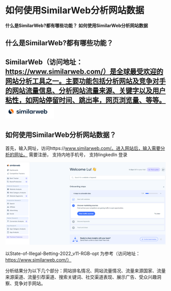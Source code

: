 # 如何使用SimilarWeb分析网站数据

**什么是SimilarWeb?都有哪些功能？**
**如何使用SimilarWeb分析网站数据**

## 什么是SimilarWeb?都有哪些功能？
SimilarWeb（访问地址：https://www.similarweb.com/）是全球最受欢迎的网站分析工具之一。主要功能包括分析网站及竞争对手的网站流量信息、分析网站流量来源、关键字以及用户粘性，如网站停留时间、跳出率，网页浏览量、等等。
![](./SimilarWeb/similarWebLogo.png)
---
## 如何使用SimilarWeb分析网站数据？
首先，输入网址，访问https://www.similarweb.com/。进入网站后，输入需要分析的网址。
需要注册， 支持内地手机号， 支持lingkedIn 登录

![](./SimilarWeb/similarWebLogin.png)


以State-of-Illegal-Betting-2022_v11-RGB-opt 为参考（访问地址：https://www.similarweb.com/）

分析结果分为以下几个部分：网站排名情况、网站流量情况、流量来源国家、流量来源渠道、流量引荐渠道、搜索关键词、社交渠道表现、展示广告、受众兴趣洞察、竞争对手网站。

